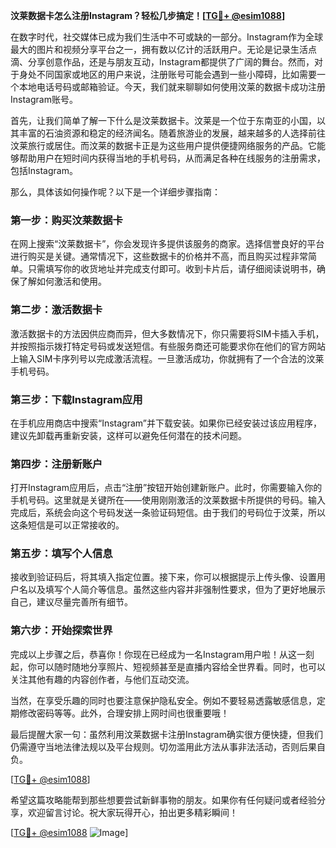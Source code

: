 **汶莱数据卡怎么注册Instagram？轻松几步搞定！[[TG💪+ @esim1088](https://t.me/s/esim1088)]**

在数字时代，社交媒体已成为我们生活中不可或缺的一部分。Instagram作为全球最大的图片和视频分享平台之一，拥有数以亿计的活跃用户。无论是记录生活点滴、分享创意作品，还是与朋友互动，Instagram都提供了广阔的舞台。然而，对于身处不同国家或地区的用户来说，注册账号可能会遇到一些小障碍，比如需要一个本地电话号码或邮箱验证。今天，我们就来聊聊如何使用汶莱的数据卡成功注册Instagram账号。

首先，让我们简单了解一下什么是汶莱数据卡。汶莱是一个位于东南亚的小国，以其丰富的石油资源和稳定的经济闻名。随着旅游业的发展，越来越多的人选择前往汶莱旅行或居住。而汶莱的数据卡正是为这些用户提供便捷网络服务的产品。它能够帮助用户在短时间内获得当地的手机号码，从而满足各种在线服务的注册需求，包括Instagram。

那么，具体该如何操作呢？以下是一个详细步骤指南：

### 第一步：购买汶莱数据卡

在网上搜索“汶莱数据卡”，你会发现许多提供该服务的商家。选择信誉良好的平台进行购买是关键。通常情况下，这些数据卡的价格并不高，而且购买过程非常简单。只需填写你的收货地址并完成支付即可。收到卡片后，请仔细阅读说明书，确保了解如何激活和使用。

### 第二步：激活数据卡

激活数据卡的方法因供应商而异，但大多数情况下，你只需要将SIM卡插入手机，并按照指示拨打特定号码或发送短信。有些服务商还可能要求你在他们的官方网站上输入SIM卡序列号以完成激活流程。一旦激活成功，你就拥有了一个合法的汶莱手机号码。

### 第三步：下载Instagram应用

在手机应用商店中搜索“Instagram”并下载安装。如果你已经安装过该应用程序，建议先卸载再重新安装，这样可以避免任何潜在的技术问题。

### 第四步：注册新账户

打开Instagram应用后，点击“注册”按钮开始创建新账户。此时，你需要输入你的手机号码。这里就是关键所在——使用刚刚激活的汶莱数据卡所提供的号码。输入完成后，系统会向这个号码发送一条验证码短信。由于我们的号码位于汶莱，所以这条短信是可以正常接收的。

### 第五步：填写个人信息

接收到验证码后，将其填入指定位置。接下来，你可以根据提示上传头像、设置用户名以及填写个人简介等信息。虽然这些内容并非强制性要求，但为了更好地展示自己，建议尽量完善所有细节。

### 第六步：开始探索世界

完成以上步骤之后，恭喜你！你现在已经成为一名Instagram用户啦！从这一刻起，你可以随时随地分享照片、短视频甚至是直播内容给全世界看。同时，也可以关注其他有趣的内容创作者，与他们互动交流。

当然，在享受乐趣的同时也要注意保护隐私安全。例如不要轻易透露敏感信息，定期修改密码等等。此外，合理安排上网时间也很重要哦！

最后提醒大家一句：虽然利用汶莱数据卡注册Instagram确实很方便快捷，但我们仍需遵守当地法律法规以及平台规则。切勿滥用此方法从事非法活动，否则后果自负。

[[TG💪+ @esim1088](https://t.me/s/esim1088)] 

希望这篇攻略能帮到那些想要尝试新鲜事物的朋友。如果你有任何疑问或者经验分享，欢迎留言讨论。祝大家玩得开心，拍出更多精彩瞬间！

[[TG💪+ @esim1088](https://t.me/s/esim1088) ![Image](https://i.postimg.cc/4NQfJmqS/Snipaste-2025-05-13-00-14-12.png)]